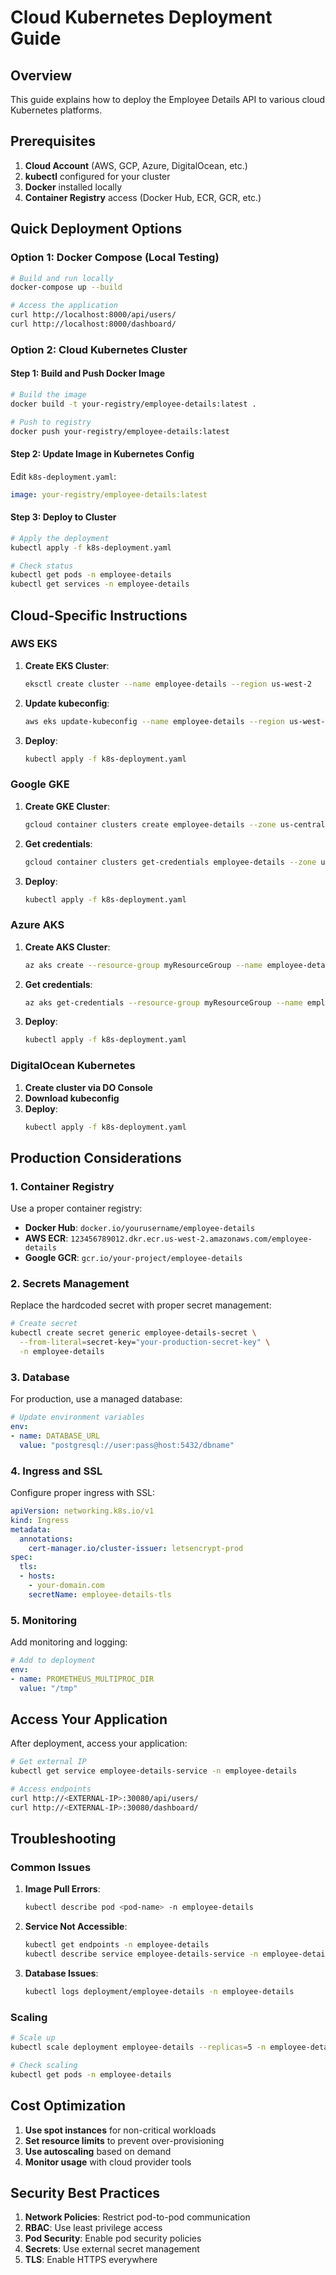 # Cloud Kubernetes Deployment Guide

## Overview

This guide explains how to deploy the Employee Details API to various cloud Kubernetes platforms.

## Prerequisites

1. **Cloud Account** (AWS, GCP, Azure, DigitalOcean, etc.)
2. **kubectl** configured for your cluster
3. **Docker** installed locally
4. **Container Registry** access (Docker Hub, ECR, GCR, etc.)

## Quick Deployment Options

### Option 1: Docker Compose (Local Testing)

```bash
# Build and run locally
docker-compose up --build

# Access the application
curl http://localhost:8000/api/users/
curl http://localhost:8000/dashboard/
```

### Option 2: Cloud Kubernetes Cluster

#### Step 1: Build and Push Docker Image

```bash
# Build the image
docker build -t your-registry/employee-details:latest .

# Push to registry
docker push your-registry/employee-details:latest
```

#### Step 2: Update Image in Kubernetes Config

Edit `k8s-deployment.yaml`:
```yaml
image: your-registry/employee-details:latest
```

#### Step 3: Deploy to Cluster

```bash
# Apply the deployment
kubectl apply -f k8s-deployment.yaml

# Check status
kubectl get pods -n employee-details
kubectl get services -n employee-details
```

## Cloud-Specific Instructions

### AWS EKS

1. **Create EKS Cluster**:
   ```bash
   eksctl create cluster --name employee-details --region us-west-2
   ```

2. **Update kubeconfig**:
   ```bash
   aws eks update-kubeconfig --name employee-details --region us-west-2
   ```

3. **Deploy**:
   ```bash
   kubectl apply -f k8s-deployment.yaml
   ```

### Google GKE

1. **Create GKE Cluster**:
   ```bash
   gcloud container clusters create employee-details --zone us-central1-a
   ```

2. **Get credentials**:
   ```bash
   gcloud container clusters get-credentials employee-details --zone us-central1-a
   ```

3. **Deploy**:
   ```bash
   kubectl apply -f k8s-deployment.yaml
   ```

### Azure AKS

1. **Create AKS Cluster**:
   ```bash
   az aks create --resource-group myResourceGroup --name employee-details --node-count 3
   ```

2. **Get credentials**:
   ```bash
   az aks get-credentials --resource-group myResourceGroup --name employee-details
   ```

3. **Deploy**:
   ```bash
   kubectl apply -f k8s-deployment.yaml
   ```

### DigitalOcean Kubernetes

1. **Create cluster via DO Console**
2. **Download kubeconfig**
3. **Deploy**:
   ```bash
   kubectl apply -f k8s-deployment.yaml
   ```

## Production Considerations

### 1. Container Registry

Use a proper container registry:
- **Docker Hub**: `docker.io/yourusername/employee-details`
- **AWS ECR**: `123456789012.dkr.ecr.us-west-2.amazonaws.com/employee-details`
- **Google GCR**: `gcr.io/your-project/employee-details`

### 2. Secrets Management

Replace the hardcoded secret with proper secret management:

```bash
# Create secret
kubectl create secret generic employee-details-secret \
  --from-literal=secret-key="your-production-secret-key" \
  -n employee-details
```

### 3. Database

For production, use a managed database:

```yaml
# Update environment variables
env:
- name: DATABASE_URL
  value: "postgresql://user:pass@host:5432/dbname"
```

### 4. Ingress and SSL

Configure proper ingress with SSL:

```yaml
apiVersion: networking.k8s.io/v1
kind: Ingress
metadata:
  annotations:
    cert-manager.io/cluster-issuer: letsencrypt-prod
spec:
  tls:
  - hosts:
    - your-domain.com
    secretName: employee-details-tls
```

### 5. Monitoring

Add monitoring and logging:

```yaml
# Add to deployment
env:
- name: PROMETHEUS_MULTIPROC_DIR
  value: "/tmp"
```

## Access Your Application

After deployment, access your application:

```bash
# Get external IP
kubectl get service employee-details-service -n employee-details

# Access endpoints
curl http://<EXTERNAL-IP>:30080/api/users/
curl http://<EXTERNAL-IP>:30080/dashboard/
```

## Troubleshooting

### Common Issues

1. **Image Pull Errors**:
   ```bash
   kubectl describe pod <pod-name> -n employee-details
   ```

2. **Service Not Accessible**:
   ```bash
   kubectl get endpoints -n employee-details
   kubectl describe service employee-details-service -n employee-details
   ```

3. **Database Issues**:
   ```bash
   kubectl logs deployment/employee-details -n employee-details
   ```

### Scaling

```bash
# Scale up
kubectl scale deployment employee-details --replicas=5 -n employee-details

# Check scaling
kubectl get pods -n employee-details
```

## Cost Optimization

1. **Use spot instances** for non-critical workloads
2. **Set resource limits** to prevent over-provisioning
3. **Use autoscaling** based on demand
4. **Monitor usage** with cloud provider tools

## Security Best Practices

1. **Network Policies**: Restrict pod-to-pod communication
2. **RBAC**: Use least privilege access
3. **Pod Security**: Enable pod security policies
4. **Secrets**: Use external secret management
5. **TLS**: Enable HTTPS everywhere 
